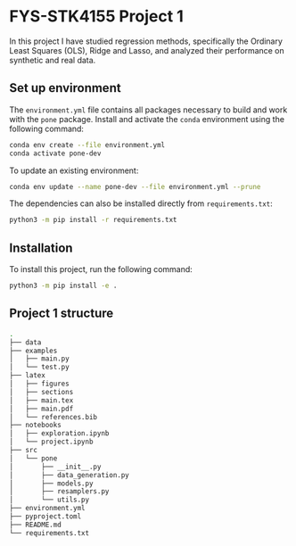 # FYS-STK4155 Project 1

In this project I have studied regression methods, specifically the Ordinary Least Squares (OLS), Ridge and Lasso, and analyzed their performance on synthetic and real data.


## Set up environment
The `environment.yml` file contains all packages necessary to build and work with the `pone` package. Install and activate the `conda` environment using the following command:
```sh
conda env create --file environment.yml
conda activate pone-dev
```

To update an existing environment:
```sh
conda env update --name pone-dev --file environment.yml --prune
```

The dependencies can also be installed directly from `requirements.txt`:
```sh
python3 -m pip install -r requirements.txt
```


## Installation
To install this project, run the following command:
```sh
python3 -m pip install -e .
```


## Project 1 structure
```sh
.
├── data
├── examples
│   ├── main.py 
│   └── test.py
├── latex
│   ├── figures
│   ├── sections
│   ├── main.tex
│   ├── main.pdf
│   └── references.bib
├── notebooks
│   ├── exploration.ipynb
│   └── project.ipynb
├── src
│   └── pone
│       ├── __init__.py
│       ├── data_generation.py
│       ├── models.py
│       ├── resamplers.py
│       └── utils.py
├── environment.yml  
├── pyproject.toml
├── README.md
└── requirements.txt
```
